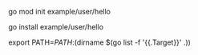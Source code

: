 
go mod init example/user/hello  

go install example/user/hello    

export PATH=$PATH:$(dirname $(go list -f '{{.Target}}' .))


